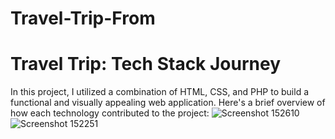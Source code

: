 ﻿# Travel-Trip-From
# Travel Trip: Tech Stack Journey
In this project, I utilized a combination of HTML, CSS, and PHP to build a functional and visually appealing web application. Here's a brief overview of how each technology contributed to the project:
![Screenshot  152610](https://github.com/user-attachments/assets/d069c31c-bb66-4514-ab61-3f72f9647cbf)
![Screenshot  152251](https://github.com/user-attachments/assets/726e7d67-d71c-43be-bbed-0ca68fe12e3e)

